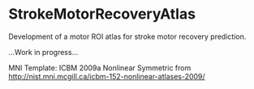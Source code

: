 # StrokeMotorRecoveryAtlas
Development of a motor ROI atlas for stroke motor recovery prediction.

...Work in progress...

MNI Template: ICBM 2009a Nonlinear Symmetric from http://nist.mni.mcgill.ca/icbm-152-nonlinear-atlases-2009/
